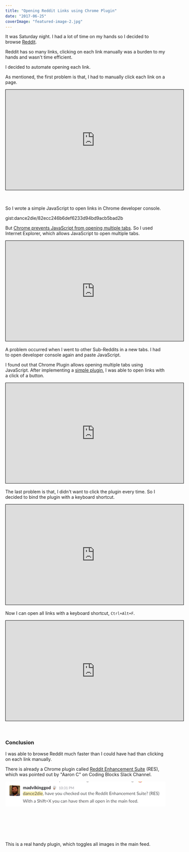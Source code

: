 ```yaml
---
title: "Opening Reddit Links using Chrome Plugin"
date: "2017-06-25"
coverImage: "featured-image-2.jpg"
---
```


It was Saturday night. I had a lot of time on my hands so I decided to browse [Reddit](https://www.reddit.com/).

Reddit has so many links, clicking on each link manually was a burden to my hands and wasn't time efficient.

I decided to automate opening each link.

As mentioned, the first problem is that, I had to manually click each link on a page. 

<iframe style="border: 1px solid black;" width="560" height="315" src="https://www.youtube.com/embed/5oIhFixcm8Q" frameborder="0" allowfullscreen="allowfullscreen"></iframe>

 

So I wrote a simple JavaScript to open links in Chrome developer console.

gist:dance2die/82ecc246b6def6233d94bd9acb5bad2b

But [Chrome prevents JavaScript from opening multiple tabs](https://stackoverflow.com/a/16757736/4035). So I used Internet Explorer, which allows JavaScript to open multiple tabs. 

<iframe style="border: 1px solid black;" width="560" height="315" src="https://www.youtube.com/embed/1gFCtkylShU" frameborder="0" allowfullscreen="allowfullscreen"></iframe>

A problem occurred when I went to other Sub-Reddits in a new tabs. I had to open developer console again and paste JavaScript.

I found out that Chrome Plugin allows opening multiple tabs using JavaScript. After implementing a [simple plugin](https://github.com/dance2die/Chrome.Plugin.OpenRedditLinks), I was able to open links with a click of a button. 

<iframe style="border: 1px solid black;" width="560" height="315" src="https://www.youtube.com/embed/zo8Lp1XbURE" frameborder="0" allowfullscreen="allowfullscreen"></iframe>

The last problem is that, I didn't want to click the plugin every time. So I decided to bind the plugin with a keyboard shortcut. 

<iframe style="border: 1px solid black;" width="560" height="315" src="https://www.youtube.com/embed/u6Uy_EoPc6A" frameborder="0" allowfullscreen="allowfullscreen"></iframe>

Now I can open all links with a keyboard shortcut, `Ctrl+Alt+F`. 

<iframe style="border: 1px solid black;" width="560" height="315" src="https://www.youtube.com/embed/MVxDNaq_muo" frameborder="0" allowfullscreen="allowfullscreen"></iframe>

 

### Conclusion

I was able to browse Reddit much faster than I could have had than clicking on each link manually.

There is already a Chrome plugin called [Reddit Enhancement Suite](http://redditenhancementsuite.com/) (RES), which was pointed out by "Aaron C" on Coding Blocks Slack Channel.

![](./images/slack_2017-06-25_09-15-15.png)

 

 

 

This is a real handy plugin, which toggles all images in the main feed.
